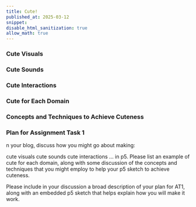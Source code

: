 ```yaml
---
title: Cute!
published_at: 2025-03-12
snippet:
disable_html_sanitization: true
allow_math: true
---
```


### Cute Visuals

### Cute Sounds

### Cute Interactions

### Cute for Each Domain

### Concepts and Techniques to Achieve Cuteness

### Plan for Assignment Task 1

n your blog, discuss how you might go about making:

cute visuals
cute sounds
cute interactions
... in p5. Please list an example of cute for each domain, along with some discussion of the concepts and techniques that you might employ to help your p5 sketch to achieve cuteness.

Please include in your discussion a broad description of your plan for AT1, along with an embedded p5 sketch that helps explain how you will make it work.
